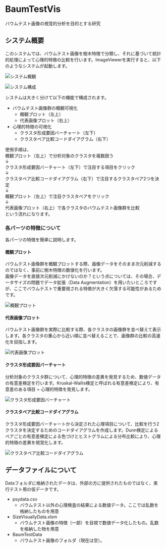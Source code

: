 # BaumTestVis

バウムテスト画像の視覚的分析を目的とする研究

## システム概要
このシステムでは、バウムテスト画像を樹木特徴で分類し、それに基づいて統計的処理によって心理的特徴の比較を行います。ImageViewerを実行すると、以下のようなシステムが起動します。

![システム概観](https://github.com/mikimiki3130/BaumTestVis/tree/main/Images_for_readme/SystemView.png "システム概観")

![システム構成](https://github.com/mikimiki3130/BaumTestVis/tree/main/Images_for_readme/SystemAbstracts.png "システム概観")

システムは大きく分けて以下の機能で構成されます。
- バウムテスト画像群の概観可視化
  - 概観プロット（左上）
  - 代表画像プロット（右上）
- 心理的特徴の可視化
  - クラスタ形成要因バーチャート（左下）
  - クラスタペア比較コードダイアグラム（右下）

使用手順は、  
概観プロット（左上）で分析対象のクラスタを複数囲う  
↓  
クラスタ形成要因バーチャート（左下）で注目する項目をクリック  
↓  
クラスタペア比較コードダイアグラム（右下）で注目するクラスタペア2つを決定  
↓  
概観プロット（左上）で注目クラスタペアをクリック  
↓  
代表画像プロット（右上）で各クラスタのバウムテスト画像群を比較  
という流れになります。

### 各パーツの特徴について
各パーツの特徴を簡単に説明します。

#### 概観プロット
バウムテスト画像群を概観プロットする際、画像データをそのまま次元削減するのではなく、事前に樹木特徴の数値化を行います。  
画像データを直接次元削減にかけないのか？という点については、その場合、データサイズの問題でデータ拡張（Data Augmentation）を用いたいところですが、ここでバウムテストで重要視される特徴が大きく欠落する可能性があるためです。

![概観プロット](https://github.com/mikimiki3130/BaumTestVis/tree/main/Images_for_readme/DR.png "次元削減前の数値化")

#### 代表画像プロット
バウムテスト画像群を実際に比較する際、各クラスタの画像群を並べ替えて表示します。各クラスタの重心から近い順に並べ替えることで、画像群の比較の高速化を目指します。

![代表画像プロット](https://github.com/mikimiki3130/BaumTestVis/tree/main/Images_for_readme/RepresentativeImages.png "代表画像")

#### クラスタ形成要因バーチャート
分析対象のクラスタ群について、心理的特徴の差異を発見するため、数値データの有意差検定を行います。Kruskal-Wallis検定と呼ばれる有意差検定により、有意差のある項目 = 心理的特徴を発見します。

![クラスタ形成要因バーチャート](https://github.com/mikimiki3130/BaumTestVis/tree/main/Images_for_readme/KWChart.png "KW検定")

#### クラスタペア比較コードダイアグラム
クラスタ形成要因バーチャートから決定された心理項目について、比較を行う2クラスタを決定するためのコードダイアグラムを作成します。Dunn検定によるペアごとの有意差検定による色づけとヒストグラムによる分布比較により、心理的特徴の差異を視覚化します。

![クラスタペア比較コードダイアグラム](https://github.com/mikimiki3130/BaumTestVis/tree/main/Images_for_readme/DunnChord.png "Dunn検定コードダイアグラム")

## データファイルについて
Dataフォルダに格納されたデータは、外部の方に提供されたものではなく、実行テスト用の仮データです。

- psydata.csv
  - バウムテスト以外の心理検査の結果による数値データ。ここでは乱数を格納したものを用意
- SizeVisuallyData.xlsm
  - バウムテスト画像の特徴（一部）を目視で数値データ化したもの。乱数を格納した物を用意
- BaumTestData
  - バウムテスト画像のフォルダ（現在は空）。
